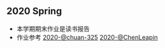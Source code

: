 ## 2020 Spring
+ 本学期期末作业是读书报告
+ 作业参考 [2020-@chuan-325](https://github.com/chuan-325/ucas-cs-lec-notes/tree/master/tcs-2020-spring/hw) [2020-@ChenLeapin](https://github.com/UCAS-schoolwork/2020-UCAS-tcs-hw) 